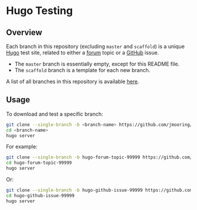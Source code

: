 # Hugo Testing

## Overview

Each branch in this repository (excluding `master` and `scaffold`) is a unique [Hugo](https://gohugo.io/) test site, related to either a [forum](https://discourse.gohugo.io/) topic or a [GitHub](https://github.com/gohugoio/hugo/issues/) issue.

- The `master` branch is essentially empty, except for this README file.
- The `scaffold` branch is a template for each new branch.

A list of all branches in this repository is available [here](https://github.com/jmooring/hugo-testing/branches/all/).

## Usage

To download and test a specific branch:

```bash
git clone --single-branch -b <branch-name> https://github.com/jmooring/hugo-testing <branch-name>
cd <branch-name>
hugo server
```

For example:

```bash
git clone --single-branch -b hugo-forum-topic-99999 https://github.com/jmooring/hugo-testing hugo-forum-topic-99999
cd hugo-forum-topic-99999
hugo server
```

Or:

```bash
git clone --single-branch -b hugo-github-issue-99999 https://github.com/jmooring/hugo-testing hugo-github-issue-99999
cd hugo-github-issue-99999
hugo server
```
